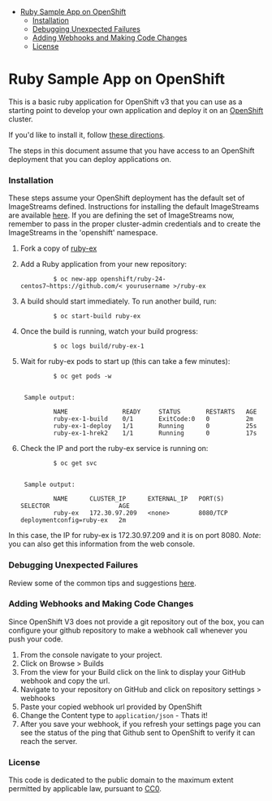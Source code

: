 <!-- toc -->

- [Ruby Sample App on OpenShift](#ruby-sample-app-on-openshift)
    + [Installation](#installation)
    + [Debugging Unexpected Failures](#debugging-unexpected-failures)
    + [Adding Webhooks and Making Code Changes](#adding-webhooks-and-making-code-changes)
    + [License](#license)

<!-- tocstop -->

Ruby Sample App on OpenShift
============================

This is a basic ruby application for OpenShift v3 that you can use as a starting point to develop your own application and deploy it on an [OpenShift](https://github.com/openshift/origin) cluster.

If you'd like to install it, follow [these directions](https://github.com/openshift/ruby-ex/blob/master/README.md#installation).

The steps in this document assume that you have access to an OpenShift deployment that you can deploy applications on.

### Installation
These steps assume your OpenShift deployment has the default set of ImageStreams defined. Instructions for installing the default ImageStreams are available [here](https://docs.openshift.org/latest/install_config/imagestreams_templates.html#creating-image-streams-for-openshift-images).  If you are defining the set of ImageStreams now, remember to pass in the proper cluster-admin credentials and to create the ImageStreams in the 'openshift' namespace.

1. Fork a copy of [ruby-ex](https://github.com/openshift/ruby-ex)
2. Add a Ruby application from your new repository:

                $ oc new-app openshift/ruby-24-centos7~https://github.com/< yourusername >/ruby-ex

3. A build should start immediately.  To run another build, run:

                $ oc start-build ruby-ex

4. Once the build is running, watch your build progress:

                $ oc logs build/ruby-ex-1

5. Wait for ruby-ex pods to start up (this can take a few minutes):

                $ oc get pods -w


        Sample output:

                NAME               READY     STATUS       RESTARTS   AGE
                ruby-ex-1-build    0/1       ExitCode:0   0          2m
                ruby-ex-1-deploy   1/1       Running      0          25s
                ruby-ex-1-hrek2    1/1       Running      0          17s


6. Check the IP and port the ruby-ex service is running on:

                $ oc get svc


        Sample output:

                NAME      CLUSTER_IP      EXTERNAL_IP   PORT(S)    SELECTOR                   AGE
                ruby-ex   172.30.97.209   <none>        8080/TCP   deploymentconfig=ruby-ex   2m


In this case, the IP for ruby-ex is 172.30.97.209 and it is on port 8080.
*Note*: you can also get this information from the web console.


### Debugging Unexpected Failures

Review some of the common tips and suggestions [here](https://github.com/openshift/origin/blob/master/docs/debugging-openshift.md).

### Adding Webhooks and Making Code Changes
Since OpenShift V3 does not provide a git repository out of the box, you can configure your github repository to make a webhook call whenever you push your code.

1. From the console navigate to your project.
2. Click on Browse > Builds
3. From the view for your Build click on the link to display your GitHub webhook and copy the url.
4. Navigate to your repository on GitHub and click on repository settings > webhooks
5. Paste your copied webhook url provided by OpenShift
6. Change the Content type to `application/json` - Thats it!
7. After you save your webhook, if you refresh your settings page you can see the status of the ping that Github sent to OpenShift to verify it can reach the server.

### License
This code is dedicated to the public domain to the maximum extent permitted by applicable law, pursuant to [CC0](http://creativecommons.org/publicdomain/zero/1.0/).
